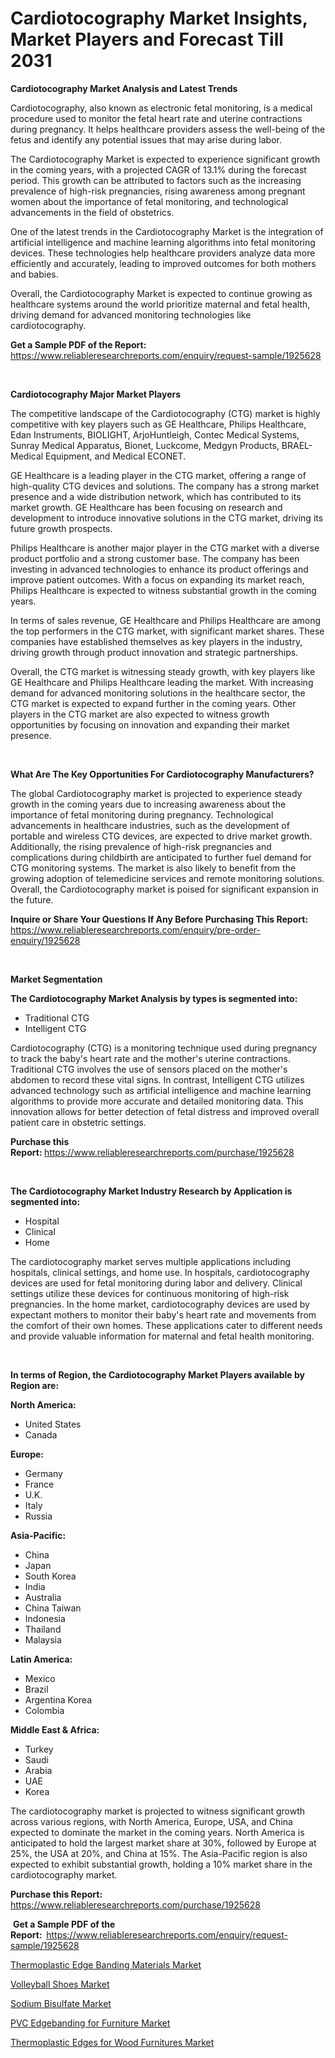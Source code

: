 <p><h1>Cardiotocography Market Insights, Market Players and Forecast Till 2031</h1></p><p><strong>Cardiotocography Market Analysis and Latest Trends</strong></p>
<p><p>Cardiotocography, also known as electronic fetal monitoring, is a medical procedure used to monitor the fetal heart rate and uterine contractions during pregnancy. It helps healthcare providers assess the well-being of the fetus and identify any potential issues that may arise during labor.</p><p>The Cardiotocography Market is expected to experience significant growth in the coming years, with a projected CAGR of 13.1% during the forecast period. This growth can be attributed to factors such as the increasing prevalence of high-risk pregnancies, rising awareness among pregnant women about the importance of fetal monitoring, and technological advancements in the field of obstetrics.</p><p>One of the latest trends in the Cardiotocography Market is the integration of artificial intelligence and machine learning algorithms into fetal monitoring devices. These technologies help healthcare providers analyze data more efficiently and accurately, leading to improved outcomes for both mothers and babies.</p><p>Overall, the Cardiotocography Market is expected to continue growing as healthcare systems around the world prioritize maternal and fetal health, driving demand for advanced monitoring technologies like cardiotocography.</p></p>
<p><strong>Get a Sample PDF of the Report:&nbsp;</strong> <a href="https://www.reliableresearchreports.com/enquiry/request-sample/1925628">https://www.reliableresearchreports.com/enquiry/request-sample/1925628</a></p>
<p>&nbsp;</p>
<p><strong>Cardiotocography Major Market Players</strong></p>
<p><p>The competitive landscape of the Cardiotocography (CTG) market is highly competitive with key players such as GE Healthcare, Philips Healthcare, Edan Instruments, BIOLIGHT, ArjoHuntleigh, Contec Medical Systems, Sunray Medical Apparatus, Bionet, Luckcome, Medgyn Products, BRAEL-Medical Equipment, and Medical ECONET.</p><p>GE Healthcare is a leading player in the CTG market, offering a range of high-quality CTG devices and solutions. The company has a strong market presence and a wide distribution network, which has contributed to its market growth. GE Healthcare has been focusing on research and development to introduce innovative solutions in the CTG market, driving its future growth prospects.</p><p>Philips Healthcare is another major player in the CTG market with a diverse product portfolio and a strong customer base. The company has been investing in advanced technologies to enhance its product offerings and improve patient outcomes. With a focus on expanding its market reach, Philips Healthcare is expected to witness substantial growth in the coming years.</p><p>In terms of sales revenue, GE Healthcare and Philips Healthcare are among the top performers in the CTG market, with significant market shares. These companies have established themselves as key players in the industry, driving growth through product innovation and strategic partnerships.</p><p>Overall, the CTG market is witnessing steady growth, with key players like GE Healthcare and Philips Healthcare leading the market. With increasing demand for advanced monitoring solutions in the healthcare sector, the CTG market is expected to expand further in the coming years. Other players in the CTG market are also expected to witness growth opportunities by focusing on innovation and expanding their market presence.</p></p>
<p>&nbsp;</p>
<p><strong>What Are The Key Opportunities For Cardiotocography Manufacturers?</strong></p>
<p><p>The global Cardiotocography market is projected to experience steady growth in the coming years due to increasing awareness about the importance of fetal monitoring during pregnancy. Technological advancements in healthcare industries, such as the development of portable and wireless CTG devices, are expected to drive market growth. Additionally, the rising prevalence of high-risk pregnancies and complications during childbirth are anticipated to further fuel demand for CTG monitoring systems. The market is also likely to benefit from the growing adoption of telemedicine services and remote monitoring solutions. Overall, the Cardiotocography market is poised for significant expansion in the future.</p></p>
<p><strong>Inquire or Share Your Questions If Any Before Purchasing This Report:</strong> <a href="https://www.reliableresearchreports.com/enquiry/pre-order-enquiry/1925628">https://www.reliableresearchreports.com/enquiry/pre-order-enquiry/1925628</a></p>
<p>&nbsp;</p>
<p><strong>Market Segmentation</strong></p>
<p><strong>The Cardiotocography Market Analysis by types is segmented into:</strong></p>
<p><ul><li>Traditional CTG</li><li>Intelligent CTG</li></ul></p>
<p><p>Cardiotocography (CTG) is a monitoring technique used during pregnancy to track the baby's heart rate and the mother's uterine contractions. Traditional CTG involves the use of sensors placed on the mother's abdomen to record these vital signs. In contrast, Intelligent CTG utilizes advanced technology such as artificial intelligence and machine learning algorithms to provide more accurate and detailed monitoring data. This innovation allows for better detection of fetal distress and improved overall patient care in obstetric settings.</p></p>
<p><strong>Purchase this Report:&nbsp;</strong><a href="https://www.reliableresearchreports.com/purchase/1925628">https://www.reliableresearchreports.com/purchase/1925628</a></p>
<p>&nbsp;</p>
<p><strong>The Cardiotocography Market Industry Research by Application is segmented into:</strong></p>
<p><ul><li>Hospital</li><li>Clinical</li><li>Home</li></ul></p>
<p><p>The cardiotocography market serves multiple applications including hospitals, clinical settings, and home use. In hospitals, cardiotocography devices are used for fetal monitoring during labor and delivery. Clinical settings utilize these devices for continuous monitoring of high-risk pregnancies. In the home market, cardiotocography devices are used by expectant mothers to monitor their baby's heart rate and movements from the comfort of their own homes. These applications cater to different needs and provide valuable information for maternal and fetal health monitoring.</p></p>
<p>&nbsp;</p>
<p><strong>In terms of Region, the Cardiotocography Market Players available by Region are:</strong></p>
<p>
    <p> <strong> North America: </strong>
        <ul>
            <li>United States</li>
            <li>Canada</li>
        </ul>
        </p> 
    <p> <strong> Europe: </strong>
        <ul>
            <li>Germany</li>
            <li>France</li>
            <li>U.K.</li>
            <li>Italy</li>
            <li>Russia</li>
        </ul>
        </p> 
    <p> <strong> Asia-Pacific: </strong>
        <ul>
            <li>China</li>
            <li>Japan</li>
            <li>South Korea</li>
            <li>India</li>
            <li>Australia</li>
            <li>China Taiwan</li>
            <li>Indonesia</li>
            <li>Thailand</li>
            <li>Malaysia</li>
        </ul>
        </p> 
    <p> <strong> Latin America: </strong>
        <ul>
            <li>Mexico</li>
            <li>Brazil</li>
            <li>Argentina Korea</li>
            <li>Colombia</li>
        </ul>
        </p> 
    <p> <strong> Middle East & Africa: </strong>
        <ul>
            <li>Turkey</li>
            <li>Saudi</li>
            <li>Arabia</li>
            <li>UAE</li>
            <li>Korea</li>
        </ul>
    </p>
    </p>
<p><p>The cardiotocography market is projected to witness significant growth across various regions, with North America, Europe, USA, and China expected to dominate the market in the coming years. North America is anticipated to hold the largest market share at 30%, followed by Europe at 25%, the USA at 20%, and China at 15%. The Asia-Pacific region is also expected to exhibit substantial growth, holding a 10% market share in the cardiotocography market.</p></p>
<p><strong>Purchase this Report: </strong><a href="https://www.reliableresearchreports.com/purchase/1925628">https://www.reliableresearchreports.com/purchase/1925628</a></p>
<p>&nbsp;<strong>Get a Sample PDF of the Report:&nbsp;&nbsp;</strong><a href="https://www.reliableresearchreports.com/enquiry/request-sample/1925628">https://www.reliableresearchreports.com/enquiry/request-sample/1925628</a></p>
<p><strong></strong></p>
<p><p><a href="https://crocus-run-b5a.notion.site/Thermoplastic-Edge-Banding-Materials-Market-Size-Share-Trends-Analysis-Report-By-Application-Reg-cbb4e7a3ce75428f9ede562586c0013f">Thermoplastic Edge Banding Materials Market</a></p><p><a href="https://view.publitas.com/reportprime-1/volleyball-shoes-market-share-market-new-trends-analysis-report-by-type-by-application-by-end-use-by-region-and-segment-forecasts-2024-2031/">Volleyball Shoes Market</a></p><p><a href="https://view.publitas.com/reportprime-1/sodium-bisulfate-market-research-report-reveals-the-latest-trends-and-opportunities-of-this-market-for-period-from-2024-2031/">Sodium Bisulfate Market</a></p><p><a href="https://metal-farmhouse-e95.notion.site/PVC-Edgebanding-for-Furniture-Market-Analysis-and-Market-Size-Global-Industry-Overview-Market-Segm-950bac96cef0421d8fb02770d45639b3">PVC Edgebanding for Furniture Market</a></p><p><a href="https://gratis-rainforest-2ca.notion.site/Thermoplastic-Edges-for-Wood-Furnitures-Market-Size-Growing-and-Forecasted-for-period-from-2024-20-1df98ba4126a4bb29cd71998d8da2294">Thermoplastic Edges for Wood Furnitures Market</a></p></p>